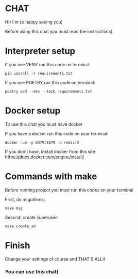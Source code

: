 # CHAT
<p>HI) I'm so happy seeing you)</p>
<p>Before using this chat you must read the instructions)</p>

# Interpreter setup

<p>If you use VENV run this code on terminal:</p>

<code>pip install -r requirements.txt</code> 

<p>If you use POETRY run this code on terminal:</p>

<code>poetry add --dev --lock requirements.txt</code>

# Docker setup

<p>To use this chat you must have docker</p>
<p>If you have a docker run this code on your terminal:</p>

<code>docker run -p 6379:6379 -d redis:5</code>

<p>If you don't have, install docker from this site: <a href='https://docs.docker.com/engine/install/'>https://docs.docker.com/engine/install/</a></p>

# Commands with make

<p>Before running project you must run this codes on your terminal</p>

<p>First, do migrations:</p>

<code>make mig</code>

<p>Second, create superuser:</p>

<code>make create_ad</code>

# Finish

<p>Change your settings of course and THAT'S ALL))</p>
<h3>You can use this chat)</h3>
